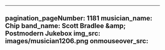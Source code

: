 ------
pagination_pageNumber: 1181
musician_name: Chip
band_name: Scott Bradlee &amp;amp; Postmodern Jukebox
img_src: images/musician1206.png
onmouseover_src: 
------